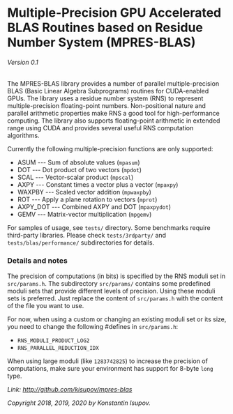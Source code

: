 # Multiple-Precision GPU Accelerated BLAS Routines based on Residue Number System (MPRES-BLAS)
###### Version 0.1


The MPRES-BLAS library provides a number of parallel multiple-precision BLAS 
(Basic Linear Algebra Subprograms) routines for CUDA-enabled GPUs.
The library uses a residue number system (RNS) to represent multiple-precision
floating-point numbers. Non-positional nature and parallel arithmetic properties make RNS
a good tool for high-performance computing. The library also supports floating-point arithmetic
in extended range using CUDA and provides several useful RNS computation algorithms.

Currently the following multiple-precision functions are only supported:

* ASUM --- Sum of absolute values (`mpasum`)
* DOT --- Dot product of two vectors (`mpdot`)
* SCAL --- Vector-scalar product (`mpscal`)
* AXPY --- Constant times a vector plus a vector (`mpaxpy`)
* WAXPBY --- Scaled vector addition (`mpwaxpby`)
* ROT --- Apply a plane rotation to vectors (`mprot`)
* AXPY_DOT --- Combined AXPY and DOT (`mpaxpydot`)
* GEMV --- Matrix-vector multiplication (`mpgemv`)

For samples of usage, see `tests/` directory. Some benchmarks require third-party libraries.
Please check `tests/3rdparty/` and `tests/blas/performance/` subdirectories for details.

### Details and notes

The precision of computations (in bits) is specified by the RNS moduli set in `src/params.h`.
The subdirectory `src/params/` contains some predefined moduli sets that provide different
levels of precision. Using these moduli sets is preferred. Just replace the content of
`src/params.h` with the content of the file you want to use.

For now, when using a custom or changing an existing moduli set or its size,
you need to change the following #defines in `src/params.h`:

* `RNS_MODULI_PRODUCT_LOG2`
* `RNS_PARALLEL_REDUCTION_IDX`

When using large moduli (like `1283742825`) to increase the precision of computations, make sure your environment has support for 8-byte `long` type.



*Link: http://github.com/kisupov/mpres-blas*

*Copyright 2018, 2019, 2020 by Konstantin Isupov.*
